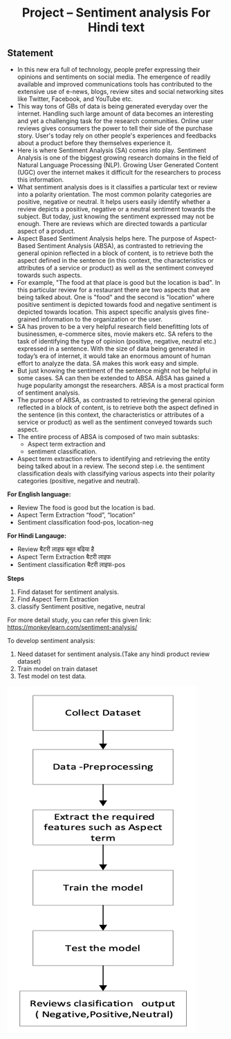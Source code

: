 <h1 align="center"> Project – Sentiment analysis For Hindi text</h1>

## Statement

- In this new era full of technology, people prefer expressing their opinions and sentiments on social media. 
The emergence of readily available and improved communications tools has contributed to the extensive use of e-news, blogs, review sites and social networking sites like Twitter, Facebook, and YouTube etc. 
- This way tons of GBs of data is being generated everyday over the internet. Handling such large amount of data becomes an interesting and yet a challenging task for the research communities. Online user reviews gives consumers the power to tell their side of the purchase story. User's today rely on other people's experiences and feedbacks about a product before they themselves experience it. 
- Here is where Sentiment Analysis (SA) comes into play. Sentiment Analysis is one of the biggest growing research domains in the field of Natural Language Processing (NLP). Growing User Generated Content (UGC) over the internet makes it difficult for the researchers to process this information. 
- What sentiment analysis does is it classifies a particular text or review into a polarity orientation. The most common polarity categories are positive, negative or neutral.  It helps users easily identify whether a review depicts a positive, negative or a neutral sentiment towards the subject. But today, just knowing the sentiment expressed may not be enough. There are reviews which are directed towards a particular aspect of a product. 
- Aspect Based Sentiment Analysis helps here. The purpose of Aspect-Based Sentiment Analysis (ABSA), as contrasted to retrieving the general opinion reflected in a block of content, is to retrieve both the aspect defined in the sentence (in this context, the characteristics or attributes of a service or product) as well as the sentiment conveyed towards such aspects. 
- For example, "The food at that place is good but the location is bad". In this particular review for a restaurant there are two aspects that are being talked about. One is "food" and the second is "location" where positive sentiment is depicted towards food and negative sentiment is depicted towards location. This aspect specific analysis gives fine-grained information to the organization or the user.  
- SA has proven to be a very helpful research field benefitting lots of businessmen, e-commerce sites, movie makers etc. SA refers to the task of identifying the type of opinion (positive, negative, neutral etc.) expressed in a sentence. With the size of data being generated in today’s era of internet, it would take an enormous amount of human effort to analyze the data. SA makes this work easy and simple. 
- But just knowing the sentiment of the sentence might not be helpful in some cases. SA can then be extended to ABSA. ABSA has gained a huge popularity amongst the researchers. ABSA is a most practical form of sentiment analysis. 
- The purpose of ABSA, as contrasted to retrieving the general opinion reflected in a block of content, is to retrieve both the aspect defined in the sentence (in this context, the characteristics or attributes of a service or product) as well as the sentiment conveyed towards such aspect.
- The entire process of ABSA is composed of two main subtasks: 
    - Aspect term extraction and 
    - sentiment classification. 
- Aspect term extraction refers to identifying and retrieving the entity being talked about in a review. The second step i.e. the sentiment classification deals with classifying various aspects into their polarity categories (positive, negative and neutral). 

**For English language:**

- Review	The food is good but the location is bad.
- Aspect Term Extraction	“food”, “location”
- Sentiment classification	food-pos, location-neg                              	
                                
**For Hindi Langauge:**

- Review	बैटरी लाइफ बहुत बढिया है
- Aspect Term Extraction	बैटरी लाइफ
- Sentiment classification	बैटरी लाइफ-pos


**Steps**

1. Find dataset for sentiment analysis.
2. Find Aspect Term Extraction
3. classify Sentiment positive, negative, neutral


 For more detail study, you can refer this given link: https://monkeylearn.com/sentiment-analysis/


To develop sentiment analysis:
 1. Need dataset for sentiment analysis.(Take any hindi product review dataset)
 2. Train model on  train dataset
 3. Test model on test data.
 
![Steps of SA](images/SA.png)









